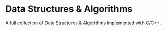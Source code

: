 # Data Structures & Algorithms
A full collection of Data Structures & Algorithms implemented with C/C++.
